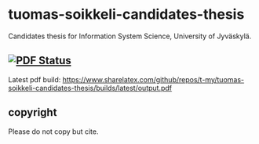 # tuomas-soikkeli-candidates-thesis
Candidates thesis for Information System Science, University of Jyväskylä.

## [![PDF Status](https://www.sharelatex.com/github/repos/t-my/tuomas-soikkeli-candidates-thesis/builds/latest/badge.svg)](https://www.sharelatex.com/github/repos/t-my/tuomas-soikkeli-candidates-thesis/)

Latest pdf build: https://www.sharelatex.com/github/repos/t-my/tuomas-soikkeli-candidates-thesis/builds/latest/output.pdf

## copyright
Please do not copy but cite.

